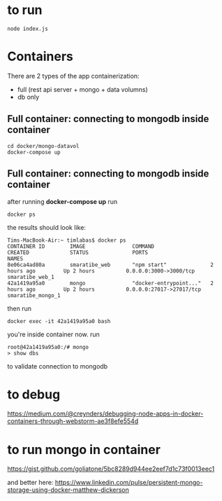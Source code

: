 # to run 
```
node index.js
```
# Containers

There are 2 types of the app containerization:
- full (rest api server + mongo + data volumns)
- db only



## Full container: connecting to mongodb inside container

```
cd docker/mongo-datavol
docker-compose up
```


## Full container: connecting to mongodb inside container

after running **docker-compose up** run 
```
docker ps
```

the results should look like:
```
Tims-MacBook-Air:~ timlabas$ docker ps
CONTAINER ID        IMAGE               COMMAND                  CREATED             STATUS              PORTS                      NAMES
8e06ca4ad80a        smaratibe_web       "npm start"              2 hours ago         Up 2 hours          0.0.0.0:3000->3000/tcp     smaratibe_web_1
42a1419a95a0        mongo               "docker-entrypoint..."   2 hours ago         Up 2 hours          0.0.0.0:27017->27017/tcp   smaratibe_mongo_1
```

then run 
```
docker exec -it 42a1419a95a0 bash
```

you're inside container now. run
```
root@42a1419a95a0:/# mongo
> show dbs
```
to validate connection to mongodb


# to debug 
https://medium.com/@creynders/debugging-node-apps-in-docker-containers-through-webstorm-ae3f8efe554d

# to run mongo in container
https://gist.github.com/goliatone/5bc8289d944ee2eef7d1c73f0013eec1

and better here:
https://www.linkedin.com/pulse/persistent-mongo-storage-using-docker-matthew-dickerson

